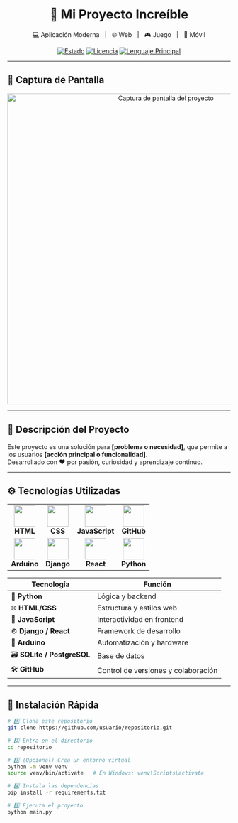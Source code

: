 <h1 align="center">🚀 Mi Proyecto Increíble</h1>

<p align="center">
  💻 Aplicación Moderna &nbsp; | &nbsp; 🌐 Web &nbsp; | &nbsp; 🎮 Juego &nbsp; | &nbsp; 📱 Móvil
</p>

<p align="center">
  <a href="#"><img src="https://img.shields.io/badge/Estado-En%20Desarrollo-yellow?style=for-the-badge" alt="Estado"></a>
  <a href="https://github.com/usuario/repositorio/blob/main/LICENSE"><img src="https://img.shields.io/github/license/usuario/repositorio?style=for-the-badge" alt="Licencia"></a>
  <a href="#"><img src="https://img.shields.io/github/languages/top/usuario/repositorio?style=for-the-badge" alt="Lenguaje Principal"></a>
</p>

---

## 📸 Captura de Pantalla

<p align="center">
  <img src="assets/screenshot.png" width="700" alt="Captura de pantalla del proyecto">
</p>

---

## 🧠 Descripción del Proyecto

Este proyecto es una solución para **[problema o necesidad]**, que permite a los usuarios **[acción principal o funcionalidad]**.  
Desarrollado con ❤️ por pasión, curiosidad y aprendizaje continuo.

---

## ⚙️ Tecnologías Utilizadas

<p align="center">
  <table align="center">
    <tr align="center">
      <td><img src="./icons/HTML.svg" width="48"><br><strong>HTML</strong></td>
      <td><img src="./icons/CSS.svg" width="48"><br><strong>CSS</strong></td>
      <td><img src="./icons/JavaScript.svg" width="48"><br><strong>JavaScript</strong></td>
      <td><img src="./icons/Github-Dark.svg" width="48"><br><strong>GitHub</strong></td>
    </tr>
    <tr align="center">
      <td><img src="./icons/Arduino.svg" width="48"><br><strong>Arduino</strong></td>
      <td><img src="./icons/Django.svg" width="48"><br><strong>Django</strong></td>
      <td><img src="./icons/React-Dark.svg" width="48"><br><strong>React</strong></td>
      <td><img src="./icons/Python-Dark.svg" width="48"><br><strong>Python</strong></td>
    </tr>
  </table>
</p>

| Tecnología | Función |
|------------|---------|
| 🐍 **Python** | Lógica y backend |
| 🌐 **HTML/CSS** | Estructura y estilos web |
| 🎨 **JavaScript** | Interactividad en frontend |
| ⚙️ **Django / React** | Framework de desarrollo |
| 🤖 **Arduino** | Automatización y hardware |
| 🗃️ **SQLite / PostgreSQL** | Base de datos |
| 🛠️ **GitHub** | Control de versiones y colaboración |

---

## 🚀 Instalación Rápida

```bash
# 1️⃣ Clona este repositorio
git clone https://github.com/usuario/repositorio.git

# 2️⃣ Entra en el directorio
cd repositorio

# 3️⃣ (Opcional) Crea un entorno virtual
python -m venv venv
source venv/bin/activate   # En Windows: venv\Scripts\activate

# 4️⃣ Instala las dependencias
pip install -r requirements.txt

# 5️⃣ Ejecuta el proyecto
python main.py

